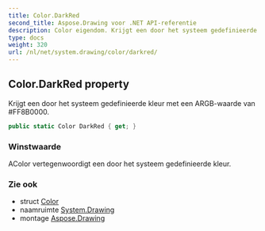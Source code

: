```yaml
---
title: Color.DarkRed
second_title: Aspose.Drawing voor .NET API-referentie
description: Color eigendom. Krijgt een door het systeem gedefinieerde kleur met een ARGBwaarde van FF8B0000.
type: docs
weight: 320
url: /nl/net/system.drawing/color/darkred/
---
```

## Color.DarkRed property

Krijgt een door het systeem gedefinieerde kleur met een ARGB-waarde van #FF8B0000.

```csharp
public static Color DarkRed { get; }
```

### Winstwaarde

AColor vertegenwoordigt een door het systeem gedefinieerde kleur.

### Zie ook

* struct [Color](../)
* naamruimte [System.Drawing](../../color/)
* montage [Aspose.Drawing](../../../)


